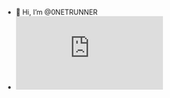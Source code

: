 - 👋 Hi, I’m @0NETRUNNER
- <iframe src="https://tryhackme.com/api/v2/badges/public-profile?userPublicId=2947325" style='border:none;'></iframe>
